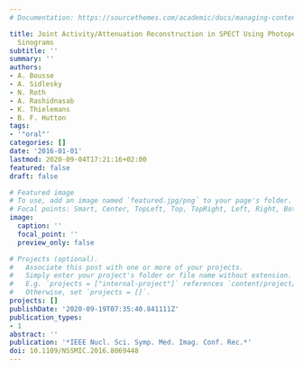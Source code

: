 ```yaml
---
# Documentation: https://sourcethemes.com/academic/docs/managing-content/

title: Joint Activity/Attenuation Reconstruction in SPECT Using Photopeak and Scatter
  Sinograms
subtitle: ''
summary: ''
authors:
- A. Bousse
- A. Sidlesky
- N. Roth
- A. Rashidnasab
- K. Thielemans
- B. F. Hutton
tags:
- '"oral"'
categories: []
date: '2016-01-01'
lastmod: 2020-09-04T17:21:16+02:00
featured: false
draft: false

# Featured image
# To use, add an image named `featured.jpg/png` to your page's folder.
# Focal points: Smart, Center, TopLeft, Top, TopRight, Left, Right, BottomLeft, Bottom, BottomRight.
image:
  caption: ''
  focal_point: ''
  preview_only: false

# Projects (optional).
#   Associate this post with one or more of your projects.
#   Simply enter your project's folder or file name without extension.
#   E.g. `projects = ["internal-project"]` references `content/project/deep-learning/index.md`.
#   Otherwise, set `projects = []`.
projects: []
publishDate: '2020-09-19T07:35:40.841111Z'
publication_types:
- 1
abstract: ''
publication: '*IEEE Nucl. Sci. Symp. Med. Imag. Conf. Rec.*'
doi: 10.1109/NSSMIC.2016.8069448
---
```

